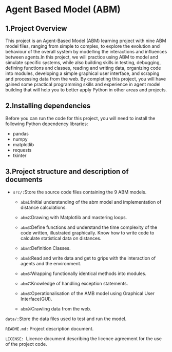 # Agent Based Model (ABM)
## 1.Project Overview
This project is an Agent-Based Model (ABM) learning project with nine ABM model files, ranging from simple to complex, to explore the evolution and behaviour of the overall system by modelling the interactions and influences between agents.In this project, we will practice using ABM to model and simulate specific systems, while also building skills in testing, debugging, defining functions and classes, reading and writing data, organizing code into modules, developing a simple graphical user interface, and scraping and processing data from the web.
By completing this project, you will have gained some practical programming skills and experience in agent model building that will help you to better apply Python in other areas and projects.
## 2.Installing dependencies
Before you can run the code for this project, you will need to install the following Python dependency libraries:
- pandas
- numpy
- matplotlib
- requests
- tkinter
## 3.Project structure and description of documents
- `src/:`Store the source code files containing the 9 ABM models.
  - `abm1`:Initial understanding of the abm model and implementation of distance calculations.
  
  - `abm2`:Drawing with Matplotlib and mastering loops.
  
  - `abm3`:Define functions and understand the time complexity of the code written, illustrated graphically. Know how to write code to calculate statistical data on distances.
  
  - `abm4`:Definition Classes.
  
  - `abm5`:Read and write data and get to grips with the interaction of agents and the environment.
  
  - `abm6`:Wrapping functionally identical methods into modules.
  
  - `abm7`:Knowledge of handling exception statements.
  
  - `abm8`:Operationalisation of the AMB model using Graphical User Interface(GUI).
  
  - `abm9`:Crawling data from the web.
  
`data/:`Store the data files used to test and run the model.

`README.md:` Project description document.

`LICENSE: `Licence document describing the licence agreement for the use of the project code.



